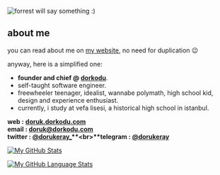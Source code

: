 ![forrest will say something :)](forrest-will-say-something.gif)

## about me
you can read about me on [my website](https://doruk.dorkodu.com), no need for duplication 😉

anyway, here is a simplified one:

- **founder and chief @ [dorkodu](https://github.com/dorkodu)**.
- self-taught software engineer.
- freewheeler teenager, idealist, wannabe polymath, high school kid, design and experience enthusiast.
- currently, i study at vefa lisesi, a historical high school in istanbul.


**web :** **[doruk.dorkodu.com](https://doruk.dorkodu.com)**<br>**email : [doruk@dorkodu.com](mailto:doruk@dorkodu.com)**<br>**twitter : [@dorukeray_](https://twitter.com/dorukeray_)**<br>**telegram : [@dorukeray](https://t.me/dorukeray)**

[![My GitHub Stats](https://github-readme-stats.vercel.app/api/?username=dorukeray&count_private=true&theme=vue&showicons=true)]()

[![My GitHub Language Stats](https://github-readme-stats.vercel.app/api/top-langs/?username=dorukeray&langs_count=4&theme=vue)]()

